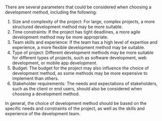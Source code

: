 There are several parameters that could be considered when choosing a development method, including the following:

1.  Size and complexity of the project: For large, complex projects, a more structured development method may be more suitable.
2.  Time constraints: If the project has tight deadlines, a more agile development method may be more appropriate.
3.  Team skills and experience: If the team has a high level of expertise and experience, a more flexible development method may be suitable.
4.  Type of project: Different development methods may be more suitable for different types of projects, such as software development, web development, or mobile app development.
5.  Budget: The budget for the project may also influence the choice of development method, as some methods may be more expensive to implement than others.
6.  Stakeholder requirements: The needs and expectations of stakeholders, such as the client or end users, should also be considered when choosing a development method.

In general, the choice of development method should be based on the specific needs and constraints of the project, as well as the skills and experience of the development team.